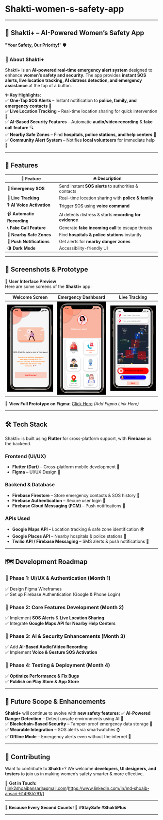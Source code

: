 # Shakti-women-s-safety-app

---

## **🚀 Shakti+ – AI-Powered Women’s Safety App**
**"Your Safety, Our Priority!"** 🛡️  

### **📌 About Shakti+**
Shakti+ is an **AI-powered real-time emergency alert system** designed to enhance **women’s safety and security**. The app provides **instant SOS alerts, live location tracking, AI distress detection, and emergency assistance** at the tap of a button.  

**✨ Key Highlights:**  
✅ **One-Tap SOS Alerts** – Instant notification to **police, family, and emergency contacts** 📲  
✅ **Live Location Tracking** – Real-time location sharing for quick intervention 📍  
✅ **AI-Based Security Features** – Automatic **audio/video recording** & **fake call feature** 🔍  
✅ **Nearby Safe Zones** – Find **hospitals, police stations, and help centers** 🏥  
✅ **Community Alert System** – Notifies **local volunteers** for immediate help 🚨  

---

## **📱 Features**
| 🔹 **Feature** | 🔥 **Description** |
|--------------|-----------------|
| 🚨 **Emergency SOS** | Send instant **SOS alerts** to authorities & contacts |
| 📍 **Live Tracking** | Real-time location sharing with **police & family** |
| 🎙 **AI Voice Activation** | Trigger SOS using **voice command** |
| 📹 **Automatic Recording** | AI detects distress & starts **recording for evidence** |
| 📞 **Fake Call Feature** | Generate **fake incoming call** to escape threats |
| 🏥 **Nearby Safe Zones** | Find **hospitals & police stations** instantly |
| 🔔 **Push Notifications** | Get alerts for **nearby danger zones** |
| 🌗 **Dark Mode** | Accessibility-friendly UI |

---

## **🎨 Screenshots & Prototype**
📸 **User Interface Preview**  
Here are some screens of the **Shakti+** app:

| **Welcome Screen** | **Emergency Dashboard** | **Live Tracking** |
|----------------|----------------|----------------|
| ![Welcome](https://github.com/link2shoaibansari/Shakti-women-s-safety-app/blob/f6ed505277b6d26c79d121d58f74169da752bcd2/Screenshot%202025-03-07%20002033.png) | ![Dashboard](https://github.com/link2shoaibansari/Shakti-women-s-safety-app/blob/f6ed505277b6d26c79d121d58f74169da752bcd2/Screenshot%202025-03-07%20002052.png) | ![Tracking](https://github.com/link2shoaibansari/Shakti-women-s-safety-app/blob/f6ed505277b6d26c79d121d58f74169da752bcd2/Screenshot%202025-03-07%20002100.png) |

👀 **View Full Prototype on Figma:** [Click Here](#) *(Add Figma Link Here)*  

---

## **🛠️ Tech Stack**
Shakti+ is built using **Flutter** for cross-platform support, with **Firebase** as the backend.

### **Frontend (UI/UX)**
- **Flutter (Dart)** – Cross-platform mobile development 📱  
- **Figma** – UI/UX Design 🎨  

### **Backend & Database**
- **Firebase Firestore** – Store emergency contacts & SOS history 📂  
- **Firebase Authentication** – Secure user login 🔐  
- **Firebase Cloud Messaging (FCM)** – Push notifications 🔔  

### **APIs Used**
- **Google Maps API** – Location tracking & safe zone identification 🌍  
- **Google Places API** – Nearby hospitals & police stations 🏥  
- **Twilio API / Firebase Messaging** – SMS alerts & push notifications 📩  

---

## **🗺️ Development Roadmap**
### **🔹 Phase 1: UI/UX & Authentication (Month 1)**
✅ Design Figma Wireframes  
✅ Set up Firebase Authentication (Google & Phone Login)  

### **🔹 Phase 2: Core Features Development (Month 2)**
✅ Implement **SOS Alerts** & **Live Location Sharing**  
✅ Integrate **Google Maps API for Nearby Help Centers**  

### **🔹 Phase 3: AI & Security Enhancements (Month 3)**
✅ Add **AI-Based Audio/Video Recording**  
✅ Implement **Voice & Gesture SOS Activation**  

### **🔹 Phase 4: Testing & Deployment (Month 4)**
✅ **Optimize Performance & Fix Bugs**  
✅ **Publish on Play Store & App Store**  

---

## **🚀 Future Scope & Enhancements**
**Shakti+** will continue to evolve with **new safety features**:
✅ **AI-Powered Danger Detection** – Detect unsafe environments using AI 📡  
✅ **Blockchain-Based Security** – Tamper-proof emergency data storage 🔗  
✅ **Wearable Integration** – SOS alerts via smartwatches ⌚  
✅ **Offline Mode** – Emergency alerts even without the internet 📶  

---

## **🔗 Contributing**
Want to contribute to **Shakti+**? We welcome **developers, UI designers, and testers** to join us in making women’s safety smarter & more effective.  

📩 **Get in Touch:** [link2shoaibansari@gmail.com/https://www.linkedin.com/in/md-shoaib-ansari-614985291/]  

---

**🚀 Because Every Second Counts!** 💙 **#StaySafe #ShaktiPlus**  

---
